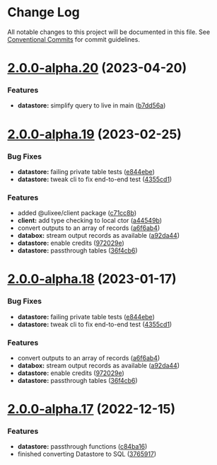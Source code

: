 # Change Log

All notable changes to this project will be documented in this file.
See [Conventional Commits](https://conventionalcommits.org) for commit guidelines.

# [2.0.0-alpha.20](https://github.com/ulixee/platform/compare/v2.0.0-alpha.19...v2.0.0-alpha.20) (2023-04-20)


### Features

* **datastore:** simplify query to live in main ([b7dd56a](https://github.com/ulixee/platform/commit/b7dd56a69fdcdbb51170758c06b6d23cbd9e0585))





# [2.0.0-alpha.19](https://github.com/ulixee/platform/compare/v2.0.0-alpha.17...v2.0.0-alpha.19) (2023-02-25)


### Bug Fixes

* **datastore:** failing private table tests ([e844ebe](https://github.com/ulixee/platform/commit/e844ebeac9d9720a54795066d1f3abf319bafbe7))
* **datastore:** tweak cli to fix end-to-end test ([4355cd1](https://github.com/ulixee/platform/commit/4355cd1f428806e10cbd23d62c4d2c0b970ce30e))


### Features

* added @ulixee/client package ([c71cc8b](https://github.com/ulixee/platform/commit/c71cc8bd99ea1777ad096a0fa9d960782dfdeb7d))
* **client:** add type checking to local ctor ([a44549b](https://github.com/ulixee/platform/commit/a44549bce2dafe0575d74b0340896c157a78b02f))
* convert outputs to an array of records ([a6f6ab4](https://github.com/ulixee/platform/commit/a6f6ab41acdaa947790636e008427f39978bb28e))
* **databox:** stream output records as available ([a92da44](https://github.com/ulixee/platform/commit/a92da44710aabaf0c6be33cdb02cd99060a3d47c))
* **datastore:** enable credits ([972029e](https://github.com/ulixee/platform/commit/972029e93451e4dddd79f313527f5799aaf11260))
* **datastore:** passthrough tables ([36f4cb6](https://github.com/ulixee/platform/commit/36f4cb6a7122ec0ab517ad051e61b5262d5c99d9))





# [2.0.0-alpha.18](https://github.com/ulixee/platform/compare/v2.0.0-alpha.17...v2.0.0-alpha.18) (2023-01-17)


### Bug Fixes

* **datastore:** failing private table tests ([e844ebe](https://github.com/ulixee/platform/commit/e844ebeac9d9720a54795066d1f3abf319bafbe7))
* **datastore:** tweak cli to fix end-to-end test ([4355cd1](https://github.com/ulixee/platform/commit/4355cd1f428806e10cbd23d62c4d2c0b970ce30e))


### Features

* convert outputs to an array of records ([a6f6ab4](https://github.com/ulixee/platform/commit/a6f6ab41acdaa947790636e008427f39978bb28e))
* **databox:** stream output records as available ([a92da44](https://github.com/ulixee/platform/commit/a92da44710aabaf0c6be33cdb02cd99060a3d47c))
* **datastore:** enable credits ([972029e](https://github.com/ulixee/platform/commit/972029e93451e4dddd79f313527f5799aaf11260))
* **datastore:** passthrough tables ([36f4cb6](https://github.com/ulixee/platform/commit/36f4cb6a7122ec0ab517ad051e61b5262d5c99d9))





# [2.0.0-alpha.17](https://github.com/ulixee/platform/compare/v2.0.0-alpha.16...v2.0.0-alpha.17) (2022-12-15)


### Features

* **datastore:** passthrough functions ([c84ba16](https://github.com/ulixee/platform/commit/c84ba168265ebdb167e6ceeb5e3f6bd116760710))
* finished converting Datastore to SQL ([3765917](https://github.com/ulixee/platform/commit/37659171fe2c5c1488c4ab0209939421894c4e1b))
